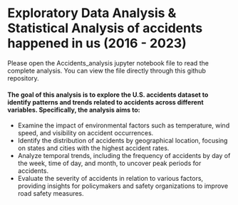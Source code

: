 # Exploratory Data Analysis & Statistical Analysis of accidents happened in us (2016 - 2023)

Please open the Accidents_analysis jupyter notebook file to read the complete analysis.
You can view the file directly through this github repository.

#### The goal of this analysis is to explore the U.S. accidents dataset to identify patterns and trends related to accidents across different variables. Specifically, the analysis aims to:

 - Examine the impact of environmental factors such as temperature, wind speed, and visibility on accident occurrences.
 - Identify the distribution of accidents by geographical location, focusing on states and cities with the highest accident rates.
 - Analyze temporal trends, including the frequency of accidents by day of the week, time of day, and month, to uncover peak periods for accidents.
 - Evaluate the severity of accidents in relation to various factors, providing insights for policymakers and safety organizations to improve road safety measures.

